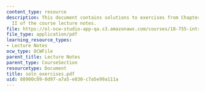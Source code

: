 ```yaml
---
content_type: resource
description: This document contains solutions to exercises from Chapter I and Chapter
  II of the course lecture notes.
file: https://ol-ocw-studio-app-qa.s3.amazonaws.com/courses/18-755-introduction-to-lie-groups-fall-2004/88900c090d97a7a5e030c7a5e99a111a_soln_exercises.pdf
file_type: application/pdf
learning_resource_types:
- Lecture Notes
ocw_type: OCWFile
parent_title: Lecture Notes
parent_type: CourseSection
resourcetype: Document
title: soln_exercises.pdf
uid: 88900c09-0d97-a7a5-e030-c7a5e99a111a
---
```


